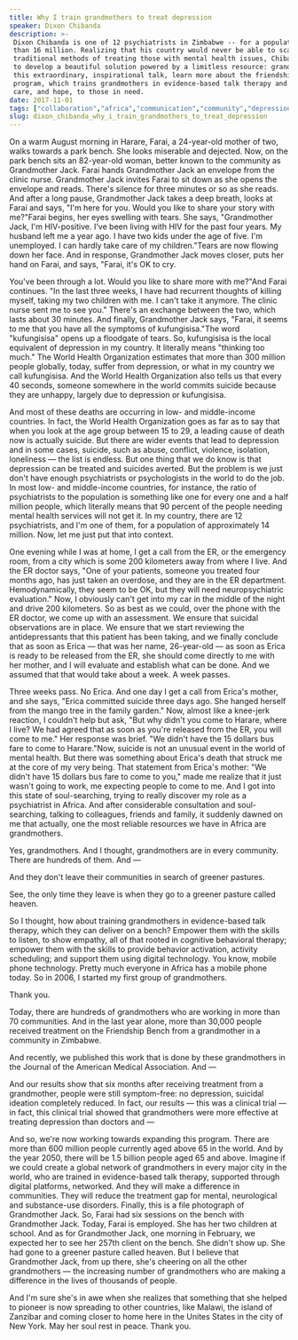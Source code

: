 ```yaml
---
title: Why I train grandmothers to treat depression
speaker: Dixon Chibanda
description: >-
 Dixon Chibanda is one of 12 psychiatrists in Zimbabwe -- for a population of more
 than 16 million. Realizing that his country would never be able to scale
 traditional methods of treating those with mental health issues, Chibanda helped
 to develop a beautiful solution powered by a limitless resource: grandmothers. In
 this extraordinary, inspirational talk, learn more about the friendship bench
 program, which trains grandmothers in evidence-based talk therapy and brings
 care, and hope, to those in need.
date: 2017-11-01
tags: ["collaboration","africa","communication","community","depression","compassion","empathy","humanity","innovation","illness","mental-health","social-change","society","personal-growth"]
slug: dixon_chibanda_why_i_train_grandmothers_to_treat_depression
---
```


On a warm August morning in Harare, Farai, a 24-year-old mother of two, walks towards a
park bench. She looks miserable and dejected. Now, on the park bench sits an 82-year-old
woman, better known to the community as Grandmother Jack. Farai hands Grandmother Jack an
envelope from the clinic nurse. Grandmother Jack invites Farai to sit down as she opens
the envelope and reads. There's silence for three minutes or so as she reads. And after a
long pause, Grandmother Jack takes a deep breath, looks at Farai and says, "I'm here for
you. Would you like to share your story with me?"Farai begins, her eyes swelling with
tears. She says, "Grandmother Jack, I'm HIV-positive. I've been living with HIV for the
past four years. My husband left me a year ago. I have two kids under the age of five. I'm
unemployed. I can hardly take care of my children."Tears are now flowing down her face.
And in response, Grandmother Jack moves closer, puts her hand on Farai, and says, "Farai,
it's OK to cry.

You've been through a lot. Would you like to share more with me?"And Farai continues. "In
the last three weeks, I have had recurrent thoughts of killing myself, taking my two
children with me. I can't take it anymore. The clinic nurse sent me to see you." There's
an exchange between the two, which lasts about 30 minutes. And finally, Grandmother Jack
says, "Farai, it seems to me that you have all the symptoms of kufungisisa."The word
"kufungisisa" opens up a floodgate of tears. So, kufungisisa is the local equivalent of
depression in my country. It literally means "thinking too much." The World Health
Organization estimates that more than 300 million people globally, today, suffer from
depression, or what in my country we call kufungisisa. And the World Health Organization
also tells us that every 40 seconds, someone somewhere in the world commits suicide
because they are unhappy, largely due to depression or kufungisisa.

And most of these deaths are occurring in low- and middle-income countries. In fact, the
World Health Organization goes as far as to say that when you look at the age group
between 15 to 29, a leading cause of death now is actually suicide. But there are wider
events that lead to depression and in some cases, suicide, such as abuse, conflict,
violence, isolation, loneliness — the list is endless. But one thing that we do know is
that depression can be treated and suicides averted. But the problem is we just don't have
enough psychiatrists or psychologists in the world to do the job. In most low- and
middle-income countries, for instance, the ratio of psychiatrists to the population is
something like one for every one and a half million people, which literally means that 90
percent of the people needing mental health services will not get it. In my country, there
are 12 psychiatrists, and I'm one of them, for a population of approximately 14
million. Now, let me just put that into context.

One evening while I was at home, I get a call from the ER, or the emergency room, from a
city which is some 200 kilometers away from where I live. And the ER doctor says, "One of
your patients, someone you treated four months ago, has just taken an overdose, and they
are in the ER department. Hemodynamically, they seem to be OK, but they will need
neuropsychiatric evaluation." Now, I obviously can't get into my car in the middle of the
night and drive 200 kilometers. So as best as we could, over the phone with the ER doctor,
we come up with an assessment. We ensure that suicidal observations are in place. We
ensure that we start reviewing the antidepressants that this patient has been taking, and
we finally conclude that as soon as Erica — that was her name, 26-year-old — as soon as
Erica is ready to be released from the ER, she should come directly to me with her mother,
and I will evaluate and establish what can be done. And we assumed that that would take
about a week. A week passes.

Three weeks pass. No Erica. And one day I get a call from Erica's mother, and she says,
"Erica committed suicide three days ago. She hanged herself from the mango tree in the
family garden." Now, almost like a knee-jerk reaction, I couldn't help but ask, "But why
didn't you come to Harare, where I live? We had agreed that as soon as you're released
from the ER, you will come to me." Her response was brief. "We didn't have the 15 dollars
bus fare to come to Harare."Now, suicide is not an unusual event in the world of mental
health. But there was something about Erica's death that struck me at the core of my very
being. That statement from Erica's mother: "We didn't have 15 dollars bus fare to come to
you," made me realize that it just wasn't going to work, me expecting people to come to
me. And I got into this state of soul-searching, trying to really discover my role as a
psychiatrist in Africa. And after considerable consultation and soul-searching, talking to
colleagues, friends and family, it suddenly dawned on me that actually, one the most
reliable resources we have in Africa are grandmothers.

Yes, grandmothers. And I thought, grandmothers are in every community. There are hundreds
of them. And —

And they don't leave their communities in search of greener pastures.

See, the only time they leave is when they go to a greener pasture called
heaven.

So I thought, how about training grandmothers in evidence-based talk therapy, which they
can deliver on a bench? Empower them with the skills to listen, to show empathy, all of
that rooted in cognitive behavioral therapy; empower them with the skills to provide
behavior activation, activity scheduling; and support them using digital technology. You
know, mobile phone technology. Pretty much everyone in Africa has a mobile phone today. So
in 2006, I started my first group of grandmothers.

Thank you.

Today, there are hundreds of grandmothers who are working in more than 70 communities. And
in the last year alone, more than 30,000 people received treatment on the Friendship Bench
from a grandmother in a community in Zimbabwe.

And recently, we published this work that is done by these grandmothers in the Journal of
the American Medical Association. And —

And our results show that six months after receiving treatment from a grandmother, people
were still symptom-free: no depression, suicidal ideation completely reduced. In fact, our
results — this was a clinical trial — in fact, this clinical trial showed that
grandmothers were more effective at treating depression than doctors and
—

And so, we're now working towards expanding this program. There are more than 600 million
people currently aged above 65 in the world. And by the year 2050, there will be 1.5
billion people aged 65 and above. Imagine if we could create a global network of
grandmothers in every major city in the world, who are trained in evidence-based talk
therapy, supported through digital platforms, networked. And they will make a difference
in communities. They will reduce the treatment gap for mental, neurological and
substance-use disorders. Finally, this is a file photograph of Grandmother Jack. So, Farai
had six sessions on the bench with Grandmother Jack. Today, Farai is employed. She has her
two children at school. And as for Grandmother Jack, one morning in February, we expected
her to see her 257th client on the bench. She didn't show up. She had gone to a greener
pasture called heaven. But I believe that Grandmother Jack, from up there, she's cheering
on all the other grandmothers — the increasing number of grandmothers who are making a
difference in the lives of thousands of people.

And I'm sure she's in awe when she realizes that something that she helped to pioneer is
now spreading to other countries, like Malawi, the island of Zanzibar and coming closer to
home here in the Unites States in the city of New York. May her soul rest in peace. Thank
you.

<!--
ad_duration=3.33
comment_count=43
event="TEDWomen 2017"
external_start_time=0
has_talk_citation=0
intro_duration=11.82
is_subtitle_required="False"
is_talk_featured="True"
language="en"
language_swap="False"
native_language="en"
number_of_related_talks=6
number_of_speakers=1
number_of_subtitled_videos=22
number_of_tags=14
number_of_talk_download_languages=22
number_of_talk_more_resources=0
number_of_talk_recommendations=0
number_of_talks_take_actions=1
post_ad_duration=0.83
published_timestamp="2018-02-14 15:59:25"
recording_date="2017-11-01"
speaker_description="Psychiatrist"
speaker_is_published=1
speaker_name="Dixon Chibanda"
talk_more_resources=[]
talk_name="Why I train grandmothers to treat depression"
talks_tags=["collaboration","africa","communication","community","depression","compassion","empathy","humanity","innovation","illness","mental-health","social-change","society","personal-growth"]
url_audio="https://download.ted.com/talks/DixonChibanda_2017W.mp3?apikey=acme-roadrunner"
url_photo_speaker="https://pe.tedcdn.com/images/ted/3b857605c33f8cc8ed2cb9afe1bf9be6a5c0c430_254x191.jpg"
url_photo_talk="https://s3.amazonaws.com/talkstar-photos/uploads/0147703e-dfaa-4b62-998d-0c2042d053ca/DixonChibanda_2017W-embed.jpg"
url_webpage="https://www.ted.com/talks/dixon_chibanda_why_i_train_grandmothers_to_treat_depression"
video_type_name="TED Stage Talk"
-->